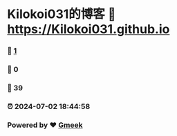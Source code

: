 # Kilokoi031的博客 :link: https://Kilokoi031.github.io 
### :page_facing_up: [1](https://Kilokoi031.github.io/tag.html) 
### :speech_balloon: 0 
### :hibiscus: 39 
### :alarm_clock: 2024-07-02 18:44:58 
### Powered by :heart: [Gmeek](https://github.com/Meekdai/Gmeek)
